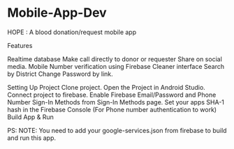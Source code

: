 # Mobile-App-Dev
HOPE : A blood donation/request mobile app

Features

Realtime database
Make call directly to donor or requester
Share on social media.
Mobile Number verification using Firebase
Cleaner interface
Search by District
Change Password by link.

Setting Up Project
Clone project.
Open the Project in Android Studio.
Connect project to firebase.
Enable Firebase Email/Password and Phone Number Sign-In Methods from Sign-In Methods page.
Set your apps SHA-1 hash in the Firebase Console (For Phone number authentication to work)
Build App & Run

PS:
NOTE:
You need to add your google-services.json from firebase to build and run this app.
